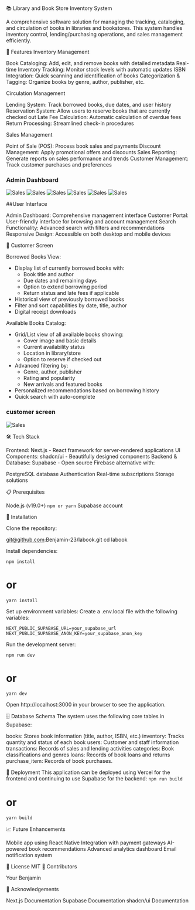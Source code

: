 📚 Library and Book Store Inventory System

A comprehensive software solution for managing the tracking, cataloging, and circulation of books in libraries and bookstores. This system handles inventory control, lending/purchasing operations, and sales management efficiently.

🚀 Features
Inventory Management

Book Cataloging: Add, edit, and remove books with detailed metadata
Real-time Inventory Tracking: Monitor stock levels with automatic updates
ISBN Integration: Quick scanning and identification of books
Categorization & Tagging: Organize books by genre, author, publisher, etc.

Circulation Management

Lending System: Track borrowed books, due dates, and user history
Reservation System: Allow users to reserve books that are currently checked out
Late Fee Calculation: Automatic calculation of overdue fees
Return Processing: Streamlined check-in procedures

Sales Management


Point of Sale (POS): Process book sales and payments
Discount Management: Apply promotional offers and discounts
Sales Reporting: Generate reports on sales performance and trends
Customer Management: Track customer purchases and preferences

### Admin Dashboard
<img src="public/sign-in.png" alt="Sales" />
<img src="public/admindashboard.png" alt="Sales" />
<img src="public/addUser.png" alt="Sales" />
<img src="public/addBook.png" alt="Sales" />
<img src="public/booklist.png" alt="Sales" />
<img src="public/loans.png" alt="Sales" />



##User Interface

Admin Dashboard: Comprehensive management interface
Customer Portal: User-friendly interface for browsing and account management
Search Functionality: Advanced search with filters and recommendations
Responsive Design: Accessible on both desktop and mobile devices

📱 Customer Screen

Borrowed Books View:
- Display list of currently borrowed books with:
  * Book title and author
  * Due dates and remaining days
  * Option to extend borrowing period
  * Return status and late fees if applicable
- Historical view of previously borrowed books
- Filter and sort capabilities by date, title, author
- Digital receipt downloads

Available Books Catalog:
- Grid/List view of all available books showing:
  * Cover image and basic details
  * Current availability status
  * Location in library/store
  * Option to reserve if checked out
- Advanced filtering by:
  * Genre, author, publisher
  * Rating and popularity
  * New arrivals and featured books
- Personalized recommendations based on borrowing history
- Quick search with auto-complete

### customer screen
 <img src="public/customerAdmin.png" alt="Sales" />


🛠️ Tech Stack

Frontend: Next.js - React framework for server-rendered applications
UI Components: shadcn/ui - Beautifully designed components
Backend & Database: Supabase - Open source Firebase alternative with:

PostgreSQL database
Authentication
Real-time subscriptions
Storage solutions



📋 Prerequisites

Node.js (v19.0+)
`npm or yarn`
Supabase account

🔧 Installation

Clone the repository:

git@github.com:Benjamin-23/labook.git
cd labook

Install dependencies:

`npm install`
# or
`yarn install`

Set up environment variables:
Create a .env.local file with the following variables:

`NEXT_PUBLIC_SUPABASE_URL=your_supabase_url`
`NEXT_PUBLIC_SUPABASE_ANON_KEY=your_supabase_anon_key`

Run the development server:

`npm run dev`
# or
`yarn dev`

Open http://localhost:3000 in your browser to see the application.

🗄️ Database Schema
The system uses the following core tables in Supabase:

books: Stores book information (title, author, ISBN, etc.)
inventory: Tracks quantity and status of each book
users: Customer and staff information
transactions: Records of sales and lending activities
categories: Book classifications and genres
loans: Records of book loans and returns
purchase_item: Records of book purchases.


🚀 Deployment
This application can be deployed using Vercel for the frontend and continuing to use Supabase for the backend:
`npm run build`
# or
`yarn build`

📈 Future Enhancements

Mobile app using React Native
Integration with payment gateways
AI-powered book recommendations
Advanced analytics dashboard
Email notification system

📝 License
MIT
👥 Contributors

Your Benjamin

🙏 Acknowledgements

Next.js Documentation
Supabase Documentation
shadcn/ui Documentation
